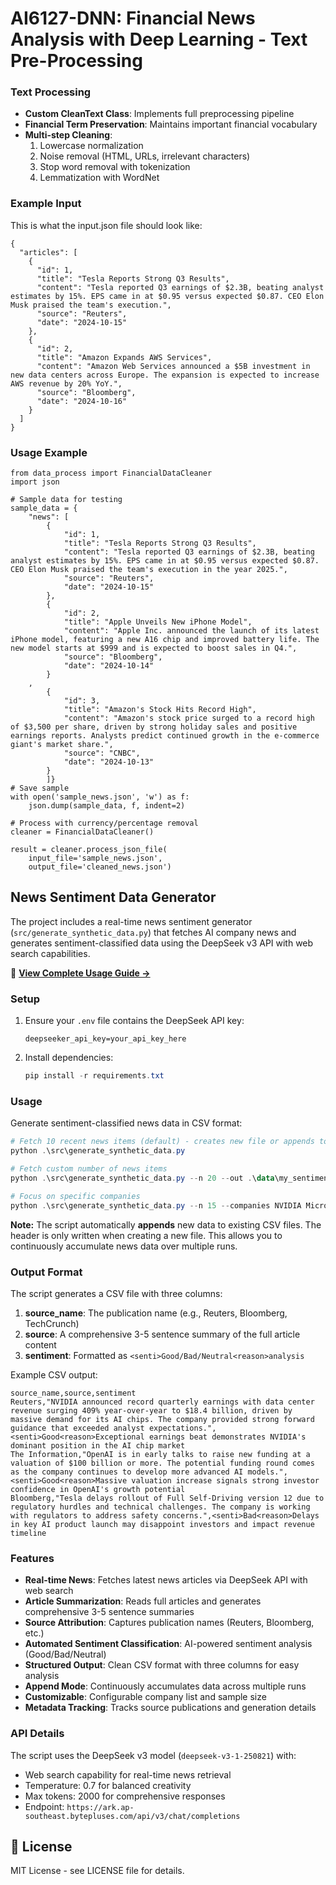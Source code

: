 # AI6127-DNN: Financial News Analysis with Deep Learning - Text Pre-Processing

### Text Processing
- **Custom CleanText Class**: Implements full preprocessing pipeline
- **Financial Term Preservation**: Maintains important financial vocabulary
- **Multi-step Cleaning**:
  1. Lowercase normalization
  2. Noise removal (HTML, URLs, irrelevant characters)
  3. Stop word removal with tokenization
  4. Lemmatization with WordNet

### Example Input
This is what the input.json file should look like:
```
{
  "articles": [
    {
      "id": 1,
      "title": "Tesla Reports Strong Q3 Results",
      "content": "Tesla reported Q3 earnings of $2.3B, beating analyst estimates by 15%. EPS came in at $0.95 versus expected $0.87. CEO Elon Musk praised the team's execution.",
      "source": "Reuters",
      "date": "2024-10-15"
    },
    {
      "id": 2,
      "title": "Amazon Expands AWS Services",
      "content": "Amazon Web Services announced a $5B investment in new data centers across Europe. The expansion is expected to increase AWS revenue by 20% YoY.",
      "source": "Bloomberg",
      "date": "2024-10-16"
    }
  ]
}
```

### Usage Example
```
from data_process import FinancialDataCleaner 
import json

# Sample data for testing
sample_data = {
    "news": [
        {
            "id": 1,
            "title": "Tesla Reports Strong Q3 Results",
            "content": "Tesla reported Q3 earnings of $2.3B, beating analyst estimates by 15%. EPS came in at $0.95 versus expected $0.87. CEO Elon Musk praised the team's execution in the year 2025.",
            "source": "Reuters",
            "date": "2024-10-15"
        },
        {
            "id": 2,
            "title": "Apple Unveils New iPhone Model",
            "content": "Apple Inc. announced the launch of its latest iPhone model, featuring a new A16 chip and improved battery life. The new model starts at $999 and is expected to boost sales in Q4.",
            "source": "Bloomberg",
            "date": "2024-10-14"
        }
    ,
        {
            "id": 3,
            "title": "Amazon's Stock Hits Record High",
            "content": "Amazon's stock price surged to a record high of $3,500 per share, driven by strong holiday sales and positive earnings reports. Analysts predict continued growth in the e-commerce giant's market share.",
            "source": "CNBC",
            "date": "2024-10-13"
        }
        ]}
# Save sample
with open('sample_news.json', 'w') as f:
    json.dump(sample_data, f, indent=2)

# Process with currency/percentage removal
cleaner = FinancialDataCleaner()

result = cleaner.process_json_file(
    input_file='sample_news.json',
    output_file='cleaned_news.json')
```


## News Sentiment Data Generator

The project includes a real-time news sentiment generator (`src/generate_synthetic_data.py`) that fetches AI company news and generates sentiment-classified data using the DeepSeek v3 API with web search capabilities.

📖 **[View Complete Usage Guide →](src/README_SENTIMENT_GENERATOR.md)**

### Setup

1. Ensure your `.env` file contains the DeepSeek API key:
   ```
   deepseeker_api_key=your_api_key_here
   ```

2. Install dependencies:
   ```powershell
   pip install -r requirements.txt
   ```

### Usage

Generate sentiment-classified news data in CSV format:

```powershell
# Fetch 10 recent news items (default) - creates new file or appends to existing
python .\src\generate_synthetic_data.py

# Fetch custom number of news items
python .\src\generate_synthetic_data.py --n 20 --out .\data\my_sentiment_data.csv

# Focus on specific companies
python .\src\generate_synthetic_data.py --n 15 --companies NVIDIA Microsoft OpenAI
```

**Note:** The script automatically **appends** new data to existing CSV files. The header is only written when creating a new file. This allows you to continuously accumulate news data over multiple runs.

### Output Format

The script generates a CSV file with three columns:

1. **source_name**: The publication name (e.g., Reuters, Bloomberg, TechCrunch)
2. **source**: A comprehensive 3-5 sentence summary of the full article content
3. **sentiment**: Formatted as `<senti>Good/Bad/Neutral<reason>analysis`

Example CSV output:
```csv
source_name,source,sentiment
Reuters,"NVIDIA announced record quarterly earnings with data center revenue surging 409% year-over-year to $18.4 billion, driven by massive demand for its AI chips. The company provided strong forward guidance that exceeded analyst expectations.",<senti>Good<reason>Exceptional earnings beat demonstrates NVIDIA's dominant position in the AI chip market
The Information,"OpenAI is in early talks to raise new funding at a valuation of $100 billion or more. The potential funding round comes as the company continues to develop more advanced AI models.",<senti>Good<reason>Massive valuation increase signals strong investor confidence in OpenAI's growth potential
Bloomberg,"Tesla delays rollout of Full Self-Driving version 12 due to regulatory hurdles and technical challenges. The company is working with regulators to address safety concerns.",<senti>Bad<reason>Delays in key AI product launch may disappoint investors and impact revenue timeline
```

### Features

- **Real-time News**: Fetches latest news articles via DeepSeek API with web search
- **Article Summarization**: Reads full articles and generates comprehensive 3-5 sentence summaries
- **Source Attribution**: Captures publication names (Reuters, Bloomberg, etc.)
- **Automated Sentiment Classification**: AI-powered sentiment analysis (Good/Bad/Neutral)
- **Structured Output**: Clean CSV format with three columns for easy analysis
- **Append Mode**: Continuously accumulates data across multiple runs
- **Customizable**: Configurable company list and sample size
- **Metadata Tracking**: Tracks source publications and generation details

### API Details

The script uses the DeepSeek v3 model (`deepseek-v3-1-250821`) with:
- Web search capability for real-time news retrieval
- Temperature: 0.7 for balanced creativity
- Max tokens: 2000 for comprehensive responses
- Endpoint: `https://ark.ap-southeast.bytepluses.com/api/v3/chat/completions`

## 📄 License

MIT License - see LICENSE file for details.
